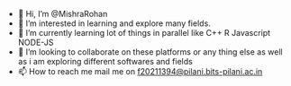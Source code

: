 - 👋 Hi, I’m @MishraRohan
- 👀 I’m interested in learning and explore many fields.
- 🌱 I’m currently learning lot of things in parallel like C++ R Javascript NODE-JS 
- 💞️ I’m looking to collaborate on these platforms or any thing else as well as i am exploring different softwares and fields
- 📫 How to reach me mail me on f20211394@pilani.bits-pilani.ac.in

<!---
MishraRohan/MishraRohan is a ✨ special ✨ repository because its `README.md` (this file) appears on your GitHub profile.
You can click the Preview link to take a look at your changes.
--->
